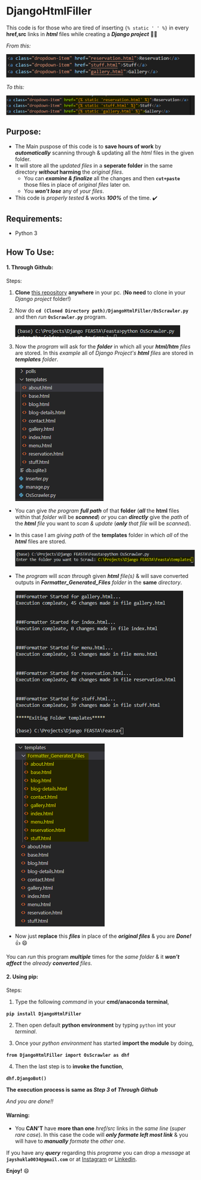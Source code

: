 # DjangoHtmlFiller

This code is for those who are tired of inserting `{% static ' ' %}` in every **href,src** links in __*html*__ files while creating a __*Django project*__ :sassy_man:

_From this:_

![Normal Html](https://raw.githubusercontent.com/Jay206-Programmer/DjangoHtmlFiller/master/Images/Normal.png)

_To this:_ 

![Formatted for Django](https://raw.githubusercontent.com/Jay206-Programmer/DjangoHtmlFiller/master/Images/AfterExec.png)

## Purpose:
- The Main puspose of this code is to **save hours of work** by **_automatically_** scanning through  & updating all the _html_ files in the given folder.
- It will store all the _updated files_ in a __seperate folder__ in the same directory **_without_ harming** the _original files_.
  - You can **_examine & finalize_** all the changes and then __`cut+paste`__ those files in place of _original files_ later on. 
  - You **_won't lose_** any of _your files_.
- This code is _properly tested_ & works **_100%_** of the time. :heavy_check_mark:

## Requirements:
- Python 3

## How To Use:
#### 1. Through Github:
Steps:
1. __Clone__ [this repository](https://github.com/Jay206-Programmer/DjangoHtmlFiller) **anywhere** in your pc. (**No need** to clone in your _Django project_ folder!)
2. Now do __`cd (Cloned Directory path)/DjangoHtmlFiller/OsScrawler.py`__ and then _run_ __`OsScrawler.py`__ program. 

   ![Run Code](https://raw.githubusercontent.com/Jay206-Programmer/DjangoHtmlFiller/master/Images/Run.png)
  
3. Now the _program_ will ask for the _**folder**_ in which all your _**html/htm** files_ are stored. In this _example_ all of _Django Project's **html** files_ are stored in _**templates** folder_.

   ![Assets Folder](https://raw.githubusercontent.com/Jay206-Programmer/DjangoHtmlFiller/master/Images/Folder.png)
   
- You can give _the program **full path**_ of that **folder** (**_all_** the **html** files within that _folder_ will be **_scanned_**) _or_ you can _**directly**_ give the _path_ of the *__html__ file* you want to _scan & update_ (_**only**_ _that file_ will be _scanned_).  
- In this case I am _giving path_ of the **templates** folder in which _all_ of the _**html**_ files are stored.

   ![Give Full Path](https://raw.githubusercontent.com/Jay206-Programmer/DjangoHtmlFiller/master/Images/GivingFilePath.png)
   
- The _program_ will _scan through_ given _**html** file(s)_ & will save converted outputs in _**Formatter_Generated_Files** folder_ in the **same** _directory_.

   ![program Execution](https://raw.githubusercontent.com/Jay206-Programmer/DjangoHtmlFiller/master/Images/Execution.png)
  
   ![Run Code](https://raw.githubusercontent.com/Jay206-Programmer/DjangoHtmlFiller/master/Images/NewFolder.png)
   
- Now just **replace** this _**files**_ in place of the _**original files**_ & you are _**Done!**_ :+1: :smile:   
   
You can _run_ this program **_multiple_** times for the _same folder_ & it **_won't affect_** the _already **converted** files_.   

#### 2. Using pip:
Steps:
1. Type the following *command* in your __cmd/anaconda terminal__,

  **`pip install DjangoHtmlFiller`**

2. Then open default **python environment** by typing `python` int your _terminal_.

3. Once your _python environment_ has started **import the module** by doing,
  
  **`from DjangoHtmlFiller import OsScrawler as dhf`**

4. Then the last step is to **invoke the function**,

  **`dhf.DjangoBot()`**
  
**The execution process is same as _Step 3_ of _Through Github_**

_And you are done!!_

#### Warning:

- You **CAN'T** have **more than one** _href/src_ links in the _same line_ (_super rare case_). In this case the code will _**only formate left most link**_ & you will have to _**manually** formate_ the _other one_. 

If you have any **_query_** regarding this _programe_ you can drop a _message_ at **`jayshukla0034@gmail.com`** or at [Instagram](https://www.instagram.com/jay_shukla_20_06/?hl=en) or [Linkedin](https://www.linkedin.com/in/jay-shukla-49b2781a6/).

**Enjoy!** :smile:
